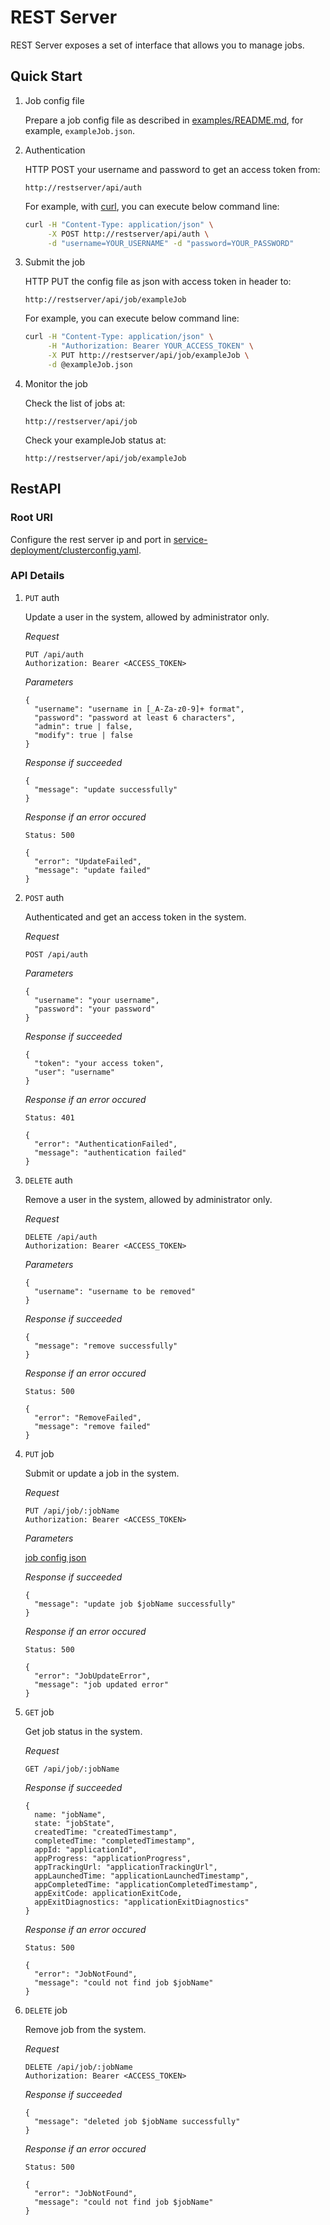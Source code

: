 <!--
  Copyright (c) Microsoft Corporation
  All rights reserved.

  MIT License

  Permission is hereby granted, free of charge, to any person obtaining a copy of this software and associated
  documentation files (the "Software"), to deal in the Software without restriction, including without limitation
  the rights to use, copy, modify, merge, publish, distribute, sublicense, and/or sell copies of the Software, and
  to permit persons to whom the Software is furnished to do so, subject to the following conditions:
  The above copyright notice and this permission notice shall be included in all copies or substantial portions of the Software.

  THE SOFTWARE IS PROVIDED *AS IS*, WITHOUT WARRANTY OF ANY KIND, EXPRESS OR IMPLIED, INCLUDING
  BUT NOT LIMITED TO THE WARRANTIES OF MERCHANTABILITY, FITNESS FOR A PARTICULAR PURPOSE AND
  NONINFRINGEMENT. IN NO EVENT SHALL THE AUTHORS OR COPYRIGHT HOLDERS BE LIABLE FOR ANY CLAIM,
  DAMAGES OR OTHER LIABILITY, WHETHER IN AN ACTION OF CONTRACT, TORT OR OTHERWISE, ARISING FROM,
  OUT OF OR IN CONNECTION WITH THE SOFTWARE OR THE USE OR OTHER DEALINGS IN THE SOFTWARE.
-->


# REST Server

REST Server exposes a set of interface that allows you to manage jobs.

## Quick Start

1. Job config file

    Prepare a job config file as described in [examples/README.md](../job-tutorial/README.md#json-config-file-for-job-submission), for example, `exampleJob.json`.

2. Authentication

    HTTP POST your username and password to get an access token from:
    ```
    http://restserver/api/auth
    ```
    For example, with [curl](https://curl.haxx.se/), you can execute below command line:
    ```sh
    curl -H "Content-Type: application/json" \
         -X POST http://restserver/api/auth \
         -d "username=YOUR_USERNAME" -d "password=YOUR_PASSWORD"
    ```

3. Submit the job

    HTTP PUT the config file as json with access token in header to:
    ```
    http://restserver/api/job/exampleJob
    ```
    For example, you can execute below command line:
    ```sh
    curl -H "Content-Type: application/json" \
         -H "Authorization: Bearer YOUR_ACCESS_TOKEN" \
         -X PUT http://restserver/api/job/exampleJob \
         -d @exampleJob.json
    ```

4. Monitor the job

    Check the list of jobs at:
    ```
    http://restserver/api/job
    ```
    Check your exampleJob status at:
    ```
    http://restserver/api/job/exampleJob
    ```


## RestAPI

### Root URI

Configure the rest server ip and port in [service-deployment/clusterconfig.yaml](../service-deployment/clusterconfig-example.yaml).

### API Details

1. `PUT` auth

    Update a user in the system, allowed by administrator only.

    *Request*
    ```
    PUT /api/auth
    Authorization: Bearer <ACCESS_TOKEN>
    ```

    *Parameters*
    ```
    {
      "username": "username in [_A-Za-z0-9]+ format",
      "password": "password at least 6 characters",
      "admin": true | false,
      "modify": true | false
    }
    ```

    *Response if succeeded*
    ```
    {
      "message": "update successfully"
    }
    ```

    *Response if an error occured*
    ```
    Status: 500

    {
      "error": "UpdateFailed",
      "message": "update failed"
    }
    ```

2. `POST` auth

    Authenticated and get an access token in the system.

    *Request*
    ```
    POST /api/auth
    ```

    *Parameters*
    ```
    {
      "username": "your username",
      "password": "your password"
    }
    ```

    *Response if succeeded*
    ```
    {
      "token": "your access token",
      "user": "username"
    }
    ```

    *Response if an error occured*
    ```
    Status: 401

    {
      "error": "AuthenticationFailed",
      "message": "authentication failed"
    }
    ```

3. `DELETE` auth

    Remove a user in the system, allowed by administrator only.

    *Request*
    ```
    DELETE /api/auth
    Authorization: Bearer <ACCESS_TOKEN>
    ```

    *Parameters*
    ```
    {
      "username": "username to be removed"
    }
    ```

    *Response if succeeded*
    ```
    {
      "message": "remove successfully"
    }
    ```

    *Response if an error occured*
    ```
    Status: 500

    {
      "error": "RemoveFailed",
      "message": "remove failed"
    }
    ```

4. `PUT` job

    Submit or update a job in the system.

    *Request*
    ```
    PUT /api/job/:jobName
    Authorization: Bearer <ACCESS_TOKEN>
    ```

    *Parameters*

    [job config json](../job-tutorial/README.md#json-config-file-for-job-submission)

    *Response if succeeded*
    ```
    {
      "message": "update job $jobName successfully"
    }
    ```

    *Response if an error occured*
    ```
    Status: 500

    {
      "error": "JobUpdateError",
      "message": "job updated error"
    }
    ```

5. `GET` job

    Get job status in the system.

    *Request*
    ```
    GET /api/job/:jobName
    ```

    *Response if succeeded*
    ```
    {
      name: "jobName",
      state: "jobState",
      createdTime: "createdTimestamp",
      completedTime: "completedTimestamp",
      appId: "applicationId",
      appProgress: "applicationProgress",
      appTrackingUrl: "applicationTrackingUrl",
      appLaunchedTime: "applicationLaunchedTimestamp",
      appCompletedTime: "applicationCompletedTimestamp",
      appExitCode: applicationExitCode,
      appExitDiagnostics: "applicationExitDiagnostics"
    }
    ```

    *Response if an error occured*
    ```
    Status: 500

    {
      "error": "JobNotFound",
      "message": "could not find job $jobName"
    }
    ```

6. `DELETE` job

    Remove job from the system.

    *Request*
    ```
    DELETE /api/job/:jobName
    Authorization: Bearer <ACCESS_TOKEN>
    ```

    *Response if succeeded*
    ```
    {
      "message": "deleted job $jobName successfully"
    }
    ```

    *Response if an error occured*
    ```
    Status: 500

    {
      "error": "JobNotFound",
      "message": "could not find job $jobName"
    }
    ```
